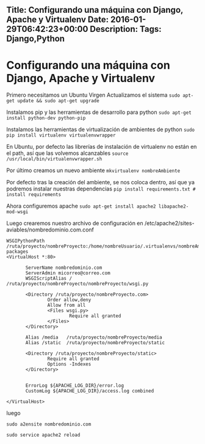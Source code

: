 Title: Configurando una máquina con Django, Apache y Virtualenv
Date: 2016-01-29T06:42:23+00:00
Description: 
Tags: Django,Python
---
# Configurando una máquina con Django, Apache y Virtualenv

Primero necesitamos un Ubuntu Virgen
Actualizamos el sistema
 `sudo apt-get update && sudo apt-get upgrade `

Instalamos pip y las herramientas de desarrollo para python
`sudo apt-get install python-dev python-pip`

Instalamos las herramientas de virtualización de ambientes de python
`sudo pip install virtualenv virtualenvwrapper`

En Ubuntu, por defecto las librerías de instalación de virtualenv no están en el path, así que las volvemos alcanzables
`source /usr/local/bin/virtualenvwrapper.sh `

Por último creamos un nuevo ambiente
`mkvirtualenv nombreAmbiente`

Por defecto tras la creación del ambiente, se nos coloca dentro, así que ya podremos instalar nuestras dependencias
`pip install requirements.txt # install requirements`
 
 Ahora configuremos apache
 `sudo apt-get install apache2 libapache2-mod-wsgi`
 
 Luego crearemos nuestro archivo de configuración en /etc/apache2/sites-aviables/nombredominio.com.conf
 ```
 WSGIPythonPath /ruta/proyecto/nombreProyecto:/home/nombreUsuario/.virtualenvs/nombreAmbiente/lib/python2.7/site-packages
<VirtualHost *:80>

        ServerName nombredominio.com
        ServerAdmin micorreo@correo.com
        WSGIScriptAlias / /ruta/proyecto/nombreProyecto/nombreProyecto/wsgi.py

        <Directory /ruta/proyecto/nombreProyecto.com>
                Order allow,deny
                Allow from all
                <Files wsgi.py>
                        Require all granted
                </Files>
        </Directory>

        Alias /media   /ruta/proyecto/nombreProyecto/media
        Alias /static  /ruta/proyecto/nombreProyecto/static
        
        <Directory /ruta/proyecto/nombreProyecto/static>
                Require all granted
                Options -Indexes
        </Directory>


        ErrorLog ${APACHE_LOG_DIR}/error.log
        CustomLog ${APACHE_LOG_DIR}/access.log combined

</VirtualHost>
 ```
 
 luego
 
 `sudo a2ensite nombredominio.com`

`sudo service apache2 reload`